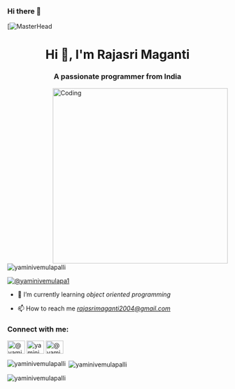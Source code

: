 ### Hi there 👋

[![MasterHead](https://academy.avast.com/hubfs/New_Avast_Academy/Hackers/Hacker-Hero-a1.png)
<h1 align="center">Hi 👋, I'm Rajasri Maganti</h1>
<h3 align="center">A passionate programmer from India</h3>
<img align="right" alt="Coding" width="400" src="https://miro.medium.com/max/1400/0*B8DsSabAHbGZJt3Q">


<p align="left"> <img src="https://komarev.com/ghpvc/?username=yaminivemulapalli&label=Profile%20views&color=0e75b6&style=flat" alt="yaminivemulapalli" /> </p>

<p align="left"> <a href="https://twitter.com/@yaminivemulapa1" target="blank"><img src="https://img.shields.io/twitter/follow/@yaminivemulapa1?logo=twitter&style=for-the-badge" alt="@yaminivemulapa1" /></a> </p>

- 🌱 I’m currently learning *object oriented programming*

- 📫 How to reach me *rajasrimaganti2004@gmail.com*

<h3 align="left">Connect with me:</h3>
<p align="left">
<a href="https://twitter.com/Magantirajasri/" target="blank"><img align="center" src="https://raw.githubusercontent.com/rahuldkjain/github-profile-readme-generator/master/src/images/icons/Social/twitter.svg" alt="@yaminivemulapa1" height="30" width="40" /></a>
<a href="https://www.linkedin.com/in/maganti31/" target="blank"><img align="center" src="https://raw.githubusercontent.com/rahuldkjain/github-profile-readme-generator/master/src/images/icons/Social/linked-in-alt.svg" alt="yamini vemulapalli" height="30" width="40" /></a>
<a href="https://www.hackerrank.com/@yamini_v_2212" target="blank"><img align="center" src="https://raw.githubusercontent.com/rahuldkjain/github-profile-readme-generator/master/src/images/icons/Social/hackerrank.svg" alt="@yamini_v_2212" height="30" width="40" /></a>
</p>

<p><img align="left" src="https://github-readme-stats.vercel.app/api/top-langs?username=yaminivemulapalli&show_icons=true&locale=en&layout=compact" alt="yaminivemulapalli" /></p>

<p>&nbsp;<img align="center" src="https://github-readme-stats.vercel.app/api?username=yaminivemulapalli&show_icons=true&locale=en" alt="yaminivemulapalli" /></p>

<p><img align="center" src="https://github-readme-streak-stats.herokuapp.com/?user=yaminivemulapalli&" alt="yaminivemulapalli" /></p>
